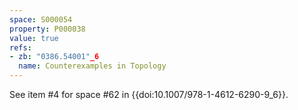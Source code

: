 ```yaml
---
space: S000054
property: P000038
value: true
refs:
- zb: "0386.54001"_6
  name: Counterexamples in Topology
---
```


See item #4 for space #62 in {{doi:10.1007/978-1-4612-6290-9_6}}.
